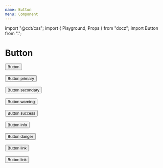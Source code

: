 ```yaml
---
name: Button
menu: Component
---
```

import "@cdt/css";
import { Playground, Props } from "docz";
import Button from ".";

# Button

<Playground>
  <Button>Button</Button>
  <br />
  <br />
  <Button primary>Button primary</Button>
  <br />
  <br />
  <Button secondary>Button secondary</Button>
  <br />
  <br />
  <Button warning>Button warning</Button>
  <br />
  <br />
  <Button success>Button success</Button>
  <br />
  <br />
  <Button info>Button info</Button>
  <br />
  <br />
  <Button danger>Button danger</Button>
  <br />
  <br />
  <Button link>Button link</Button>
  <br />
  <br />
  <Button link className="link">
    Button link
  </Button>
</Playground>

<Props of={Button} />
